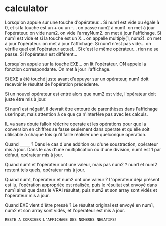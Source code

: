 # calculator

Lorsqu'on appuie sur une touche d'opérateur...
    Si num1 est vide ou égale à 0, et si la touche est un + ou un -...
        on passe num2 à num1.
        on met à jour l'opérateur.
        on vide num2.
        on vide l'arrayNum2.
        on met à jour l'affichage.
    Si num1 est vide et si la touche est un X...
            on appelle multiply(1, num2).
            on met à jour l'opérateur.
            on met à jour l'affichage.
    Si num1 n'est pas vide...
        on vérifie quel est l'opérateur actuel...
            Si c'est le même opérateur...
                rien ne se passe.
            Si l'opérateur est différent...

Lorsqu'on appuie sur la touche EXE...
    on lit l'opérateur.
    ON appele la fonction correspondante.
    On met à jour l'affichage.

Si EXE a été touché juste avant d'appuyer sur un opérateur, num1 doit recevoir le résultat de l'opération précédente.

Si un nouvel opérateur est entré alors que num2 est vide, l'opérateur doit juste être mis à jour.

Si num1 est négatif, il devrait être entouré de parenthèses dans l'affichage userInput, mais attention à ce que ça n'interfère pas avec les calculs.

IL va sans doute falloir réécrire operate et les opérations pour que la conversion en chiffres se fasse seulement dans operate et qu'elle soit utilisable à chaque fois qu'il faille réaliser une quelconque opération.


Quand _____ ?
    Dans le cas d'une addition ou d'une soustraction, opérateur mis à jour.
    Dans le cas d'une multiplication ou d'une division, num1 est 1 par défaut, opérateur mis à jour.

Quand num1 et l'opérateur ont une valeur, mais pas num2 ?
    num1 et num2 restent tels quels, opérateur mis à jour.

Quand num1, l'opérateur et num2 ont une valeur ?
    L'opérateur déjà présent est lu, l'opération appropriée est réalisée, puis le résultat est envoyé dans num1 ainsi que dans le VRAI résultat, puis num2 et son array sont vidés et l'opérateur mis à jour.

Quand EXE vient d'être pressé ?
    Le résultat original est envoyé en num1, num2 et son array sont vidés, et l'opérateur est mis à jour.

    RESTE A CORRIGER L'AFFICHAGE DES NOMBRES NEGATIFS!